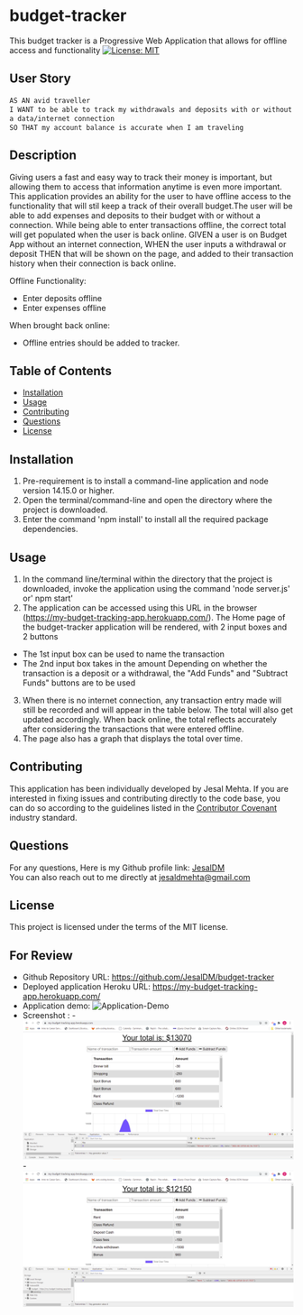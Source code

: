 # budget-tracker
This budget tracker is a Progressive Web Application that allows for offline access and functionality 
[![License: MIT](https://img.shields.io/badge/License-MIT-yellow.svg)](https://opensource.org/licenses/MIT)

## User Story
```
AS AN avid traveller
I WANT to be able to track my withdrawals and deposits with or without a data/internet connection
SO THAT my account balance is accurate when I am traveling
```
## Description

Giving users a fast and easy way to track their money is important, but allowing them to access that information anytime is even more important. This application provides an ability for the user to have offline access to the functionality that will stil keep a track of their overall budget.The user will be able to add expenses and deposits to their budget with or without a connection. While being able to enter transactions offline, the correct total will get populated when the user is back online.
GIVEN a user is on Budget App without an internet connection, WHEN the user inputs a withdrawal or deposit
THEN that will be shown on the page, and added to their transaction history when their connection is back online.

Offline Functionality:
  * Enter deposits offline
  * Enter expenses offline

When brought back online:
  * Offline entries should be added to tracker.

## Table of Contents
* [Installation](#installation)
* [Usage](#usage)
* [Contributing](#contributing)
* [Questions](#questions)
* [License](#license)

## Installation
1. Pre-requirement is to install a command-line application and node version 14.15.0 or higher.
2. Open the terminal/command-line and open the directory where the project is downloaded. 
3. Enter the command 'npm install' to install all the required package dependencies.

## Usage
1. In the command line/terminal within the directory that the project is downloaded, invoke the application using the command 'node server.js' or' npm start' 
2. The application can be accessed using this URL in the browser (https://my-budget-tracking-app.herokuapp.com/). The Home page of the budget-tracker application will be rendered, with 2 input boxes and 2 buttons
  - The 1st input box can be used to name the transaction
  - The 2nd input box takes in the amount 
Depending on whether the transaction is a deposit or a withdrawal, the "Add Funds" and "Subtract Funds" buttons are to be used
3. When there is no internet connection, any transaction entry made will still be recorded and will appear in the table below. The total will also get updated accordingly. When back online, the total reflects accurately after considering the transactions that were entered offline.
4. The page also has a graph that displays the total over time. 

## Contributing
This application has been individually developed by Jesal Mehta. If you are interested in fixing issues and contributing directly to the code base, you can do so according to the guidelines listed in the [Contributor Covenant](https://www.contributor-covenant.org/) industry standard.

## Questions
For any questions,
Here is my Github profile link: [JesalDM](https://github.com/JesalDM)  
You can also reach out to me directly at [jesaldmehta@gmail.com](mailto:jesaldmehta@gmail.com)

## License
This project is licensed under the terms of the MIT license.

## For Review
* Github Repository URL: https://github.com/JesalDM/budget-tracker
* Deployed application Heroku URL: https://my-budget-tracking-app.herokuapp.com/
* Application demo: ![Application-Demo](./public/assets/images/budget-tracker-demo.gif)
* Screenshot :
      - ![Landing Page Screenshot](./public/assets/images/budget-tracker_screenshot.PNG)
      - ![IndexedDb Screenshot](./public/assets/images/budget-tracker_IndexedDb-screenshot.PNG)

